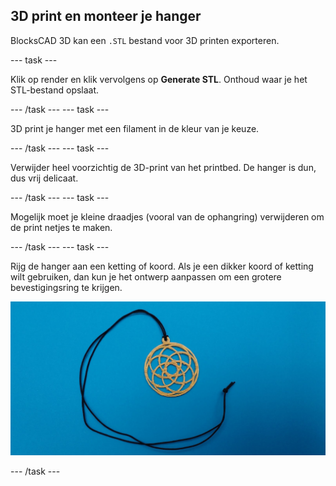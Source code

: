 ## 3D print en monteer je hanger

BlocksCAD 3D kan een `.STL` bestand voor 3D printen exporteren.

--- task ---

Klik op render en klik vervolgens op **Generate STL**. Onthoud waar je het STL-bestand opslaat.

--- /task --- --- task ---

3D print je hanger met een filament in de kleur van je keuze.

--- /task --- --- task ---

Verwijder heel voorzichtig de 3D-print van het printbed. De hanger is dun, dus vrij delicaat.

--- /task --- --- task ---

Mogelijk moet je kleine draadjes (vooral van de ophangring) verwijderen om de print netjes te maken.

--- /task --- --- task ---

Rijg de hanger aan een ketting of koord. Als je een dikker koord of ketting wilt gebruiken, dan kun je het ontwerp aanpassen om een grotere bevestigingsring te krijgen.

![schermafbeelding](images/pendant-printed.png)

--- /task ---
